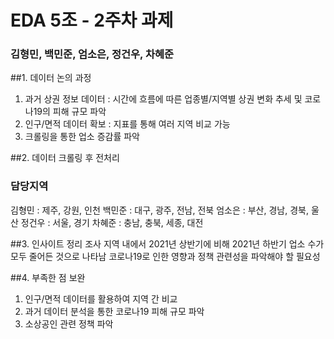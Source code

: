 # EDA 5조 - 2주차 과제
### 김형민, 백민준, 엄소은, 정건우, 차혜준

##1. 데이터 논의 과정
1. 과거 상권 정보 데이터 : 시간에 흐름에 따른 업종별/지역별 상권 변화 추세 및 코로나19의 피해 규모 파악
2. 인구/면적 데이터 확보 : 지표를 통해 여러 지역 비교 가능
3. 크롤링을 통한 업소 증감률 파악

##2. 데이터 크롤링 후 전처리
### 담당지역
김형민 : 제주, 강원, 인천
백민준 : 대구, 광주, 전남, 전북
엄소은 : 부산, 경남, 경북, 울산
정건우 : 서울, 경기
차혜준 : 충남, 충북, 세종, 대전

##3. 인사이트 정리
조사 지역 내에서 2021년 상반기에 비해 2021년 하반기 업소 수가 모두 줄어든 것으로 나타남
코로나19로 인한 영향과 정책 관련성을 파악해야 할 필요성

##4. 부족한 점 보완
1. 인구/면적 데이터를 활용하여 지역 간 비교
2. 과거 데이터 분석을 통한 코로나19 피해 규모 파악
3. 소상공인 관련 정책 파악